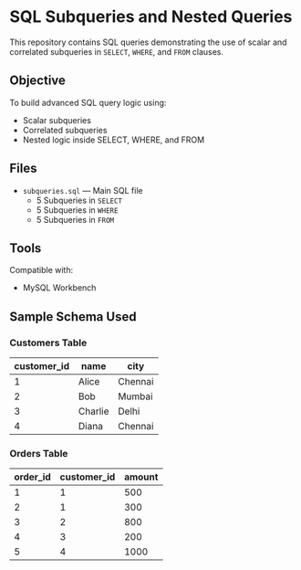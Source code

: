 # SQL Subqueries and Nested Queries

This repository contains SQL queries demonstrating the use of scalar and correlated subqueries in `SELECT`, `WHERE`, and `FROM` clauses.

##  Objective

To build advanced SQL query logic using:
- Scalar subqueries
- Correlated subqueries
- Nested logic inside SELECT, WHERE, and FROM

##  Files

- `subqueries.sql` — Main SQL file
  - 5 Subqueries in `SELECT`
  - 5 Subqueries in `WHERE`
  - 5 Subqueries in `FROM`

##  Tools

Compatible with:
- MySQL Workbench

##  Sample Schema Used

### Customers Table
| customer_id | name     | city    |
|-------------|----------|---------|
| 1           | Alice    | Chennai |
| 2           | Bob      | Mumbai  |
| 3           | Charlie  | Delhi   |
| 4           | Diana    | Chennai |

### Orders Table
| order_id | customer_id | amount |
|----------|-------------|--------|
| 1        | 1           | 500    |
| 2        | 1           | 300    |
| 3        | 2           | 800    |
| 4        | 3           | 200    |
| 5        | 4           | 1000   |

